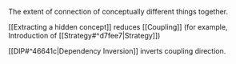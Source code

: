 The extent of connection of conceptually different things together.

[[Extracting a hidden concept]] reduces [[Coupling]] (for example, Introduction of [[Strategy#^d7fee7|Strategy]])

[[DIP#^46641c|Dependency Inversion]] inverts coupling direction.
